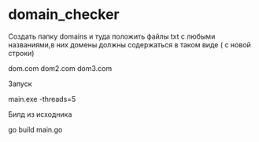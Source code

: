 # domain_checker


Создать папку domains и туда положить файлы txt с любыми названиями,в них домены должны содержаться в таком виде ( с новой строки)

dom.com
dom2.com
dom3.com


Запуск

main.exe -threads=5


Билд из исходника

go build main.go
